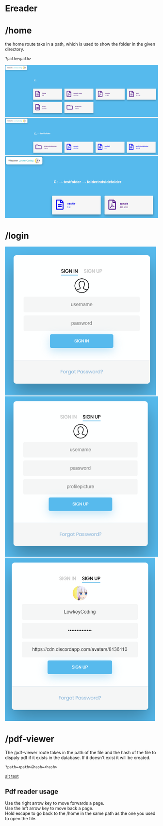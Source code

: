 ﻿# Ereader
# /home
the home route taks in a path, which is used to show the folder in the given directory. 

    ?path=<path>

![alt text](/media/screenshots/Home_1.png "Home_1")
![alt text](/media/screenshots/Home_2.png "Home_2")
![alt text](/media/screenshots/Home_3.png "Home_3")
# /login
![alt text](/media/screenshots/Signin.png "Signin")
![alt text](/media/screenshots/Signup_1.png "Signup 1")
![alt text](/media/screenshots/Signup_2.png "Signup 2")
# /pdf-viewer
The /pdf-viewer route takes in the path of the file and the hash of the file to dispaly pdf if it exists in the database. If it doesn't exist it will be created.

    ?path=<path>&hash=<hash> 
[alt text](/media/screenshots/PDF_1.png "PDF 1")
## Pdf reader usage
Use the right arrow key to move forwards a page.  
Use the left arrow key to move back a page.  
Hold escape to go back to the /home in the same path as the one you used to open the file.  
